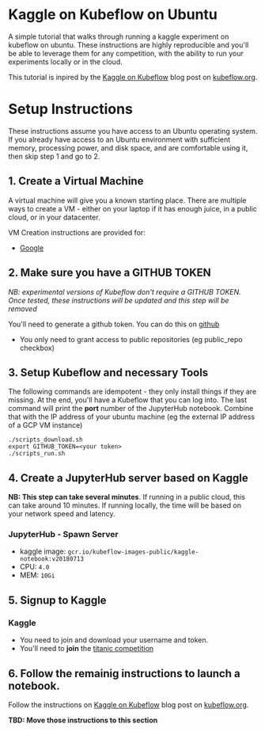# Kaggle on Kubeflow on Ubuntu
A simple tutorial that walks through running a kaggle experiment on kubeflow on ubuntu.
These instructions are highly reproducible and you'll be able to leverage them for any competition, with the ability to run your experiments locally or in the cloud.

This tutorial is inpired by the [Kaggle on Kubeflow](https://www.kubeflow.org/blog/kaggle_on_kubeflow/) blog post on [kubeflow.org](https://www.kubeflow.org/).


# Setup Instructions

These instructions assume you have access to an Ubuntu operating system. If you already have access to an Ubuntu environment with sufficient memory, processing power, and disk space, and are comfortable using it, then skip step 1 and go to 2.

## 1. Create a Virtual Machine

A virtual machine will give you a known starting place. There are multiple ways to create a VM - either on your laptop if it has enough juice, in a public cloud, or in your datacenter.

VM Creation instructions are provided for:
- [Google](gcp/README.md)

## 2. Make sure you have a GITHUB TOKEN

*NB: experimental versions of Kubeflow don't require a GITHUB TOKEN. Once tested, these instructions will be updated and this step will be removed*

You'll need to generate a github token. You can do this on [github](https://github.com/settings/tokens)
- You only need to grant access to public repositories (eg public_repo checkbox)

## 3. Setup Kubeflow and necessary Tools

The following commands are idempotent - they only install things if they are missing. At the end, you'll have a Kubeflow that you can log into. The last command will print the **port** number of the JupyterHub notebook. Combine that with the IP address of your ubuntu machine (eg the external IP address of a GCP VM instance)
```
./scripts_download.sh
export GITHUB_TOKEN=<your token>
./scripts_run.sh
```

## 4. Create a JupyterHub server based on Kaggle

**NB: This step can take several minutes**. If running in a public cloud, this can take around 10 minutes. If running locally, the time will be based on your network speed and latency.

### JupyterHub - Spawn Server

- kaggle image: `gcr.io/kubeflow-images-public/kaggle-notebook:v20180713`
- CPU: `4.0`
- MEM: `10Gi`

## 5. Signup to Kaggle

### Kaggle

- You need to join and download your username and token.
- You'll need to **join** the [titanic competition](https://www.kaggle.com/c/titanic)

## 6. Follow the remainig instructions to launch a notebook.

Follow the instructions on [Kaggle on Kubeflow](https://www.kubeflow.org/blog/kaggle_on_kubeflow/) blog post on [kubeflow.org](https://www.kubeflow.org/).

**TBD: Move those instructions to this section**
